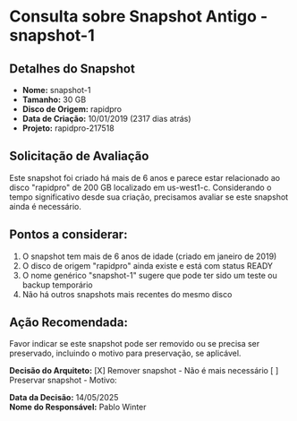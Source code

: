 # Consulta sobre Snapshot Antigo - snapshot-1

## Detalhes do Snapshot

- **Nome:** snapshot-1
- **Tamanho:** 30 GB
- **Disco de Origem:** rapidpro
- **Data de Criação:** 10/01/2019 (2317 dias atrás)
- **Projeto:** rapidpro-217518

## Solicitação de Avaliação

Este snapshot foi criado há mais de 6 anos e parece estar relacionado ao disco "rapidpro" de 200 GB localizado em us-west1-c. Considerando o tempo significativo desde sua criação, precisamos avaliar se este snapshot ainda é necessário.

## Pontos a considerar:

1. O snapshot tem mais de 6 anos de idade (criado em janeiro de 2019)
2. O disco de origem "rapidpro" ainda existe e está com status READY
3. O nome genérico "snapshot-1" sugere que pode ter sido um teste ou backup temporário
4. Não há outros snapshots mais recentes do mesmo disco

## Ação Recomendada:

Favor indicar se este snapshot pode ser removido ou se precisa ser preservado, incluindo o motivo para preservação, se aplicável.

**Decisão do Arquiteto:**
[X] Remover snapshot - Não é mais necessário
[ ] Preservar snapshot - Motivo:

**Data da Decisão:** 14/05/2025  
**Nome do Responsável:** Pablo Winter
